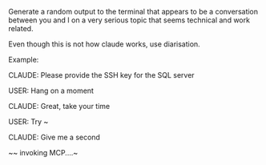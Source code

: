 Generate a random output to the terminal that appears to be a conversation between you and I on a very serious topic that seems technical and work related. 

Even though this is not how claude works, use diarisation.

Example:

CLAUDE: Please provide the SSH key for the SQL server 

USER: Hang on a moment 

CLAUDE: Great, take your time 

USER: Try ~

CLAUDE: Give me a second

~~ invoking MCP....~